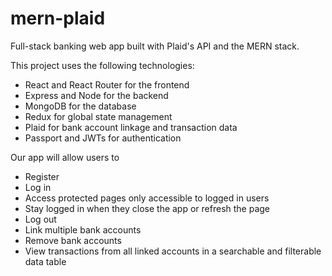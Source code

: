 # mern-plaid
Full-stack banking web app built with Plaid's API and the MERN stack.

This project uses the following technologies:
- React and React Router for the frontend
- Express and Node for the backend
- MongoDB for the database
- Redux for global state management
- Plaid for bank account linkage and transaction data
- Passport and JWTs for authentication

Our app will allow users to
- Register
- Log in
- Access protected pages only accessible to logged in users
- Stay logged in when they close the app or refresh the page
- Log out
- Link multiple bank accounts
- Remove bank accounts
- View transactions from all linked accounts in a searchable and filterable data table
